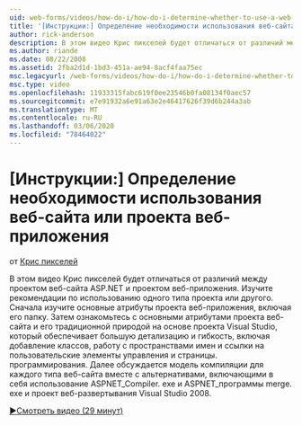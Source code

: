 ```yaml
---
uid: web-forms/videos/how-do-i/how-do-i-determine-whether-to-use-a-web-site-or-a-web-application-project
title: '[Инструкции:] Определение необходимости использования веб-сайта или проекта веб-приложения | Документация Майкрософт'
author: rick-anderson
description: В этом видео Крис пикселей будет отличаться от различий между проектом веб-сайта ASP.NET и проектом веб-приложения. Ознакомьтесь с замечаниями по использованию...
ms.author: riande
ms.date: 08/22/2008
ms.assetid: 2fba2d1d-1bd3-451a-ae94-8acf4faa75ec
msc.legacyurl: /web-forms/videos/how-do-i/how-do-i-determine-whether-to-use-a-web-site-or-a-web-application-project
msc.type: video
ms.openlocfilehash: 11933315fabc619f0ee23546b0fa08134f0aec57
ms.sourcegitcommit: e7e91932a6e91a63e2e46417626f39d6b244a3ab
ms.translationtype: MT
ms.contentlocale: ru-RU
ms.lasthandoff: 03/06/2020
ms.locfileid: "78464022"
---
```

# <a name="how-do-i-determine-whether-to-use-a-web-site-or-a-web-application-project"></a>[Инструкции:] Определение необходимости использования веб-сайта или проекта веб-приложения

от [Крис пикселей](https://twitter.com/chrispels)

В этом видео Крис пикселей будет отличаться от различий между проектом веб-сайта ASP.NET и проектом веб-приложения. Изучите рекомендации по использованию одного типа проекта или другого. Сначала изучите основные атрибуты проекта веб-приложения, включая его папку. Затем ознакомьтесь с основными атрибутами проекта веб-сайта и его традиционной природой на основе проекта Visual Studio, который обеспечивает большую детализацию и гибкость, включая добавление классов, работу с пространствами имен и ссылки на пользовательские элементы управления и страницы. программирования. Далее обсуждается модель компиляции для каждого типа веб-сайта вместе с альтернативами, включающими в себя использование ASPNET\_Compiler. exe и ASPNET\_программы merge. exe и проект веб-развертывания Visual Studio 2008.

[&#9654;Смотреть видео (29 минут)](https://channel9.msdn.com/Blogs/ASP-NET-Site-Videos/how-do-i-determine-whether-to-use-a-web-site-or-a-web-application-project)
